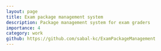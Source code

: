 ```yaml
---
layout: page
title: Exam package management system
description: Package management system for exam graders
importance: 4
category: work
github: https://github.com/sabal-kc/ExamPackageManagement
---
```

